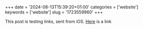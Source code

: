 +++
date = '2024-08-13T15:39:20+01:00'
categories = ['website']
keywords = ['website']
slug = '1723559960'
+++

This post is testing links, sent from iOS. [Here](https://duckduckgo.com/) is a link